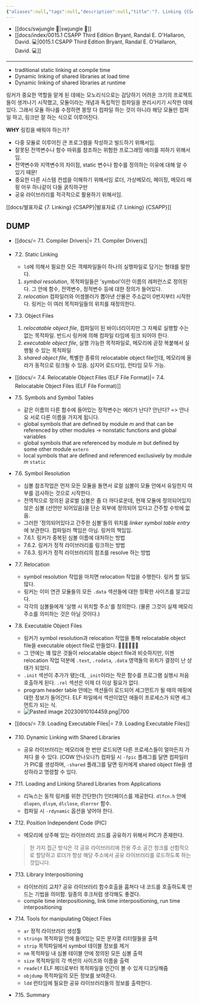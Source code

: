 ```yaml
---
{"aliases":null,"tags":null,"description":null,"title":"7. Linking {CSAPP}","created":"2023-09-08T13:08:58","updated":"2023-09-14T21:45:20","dg-publish":true,"permalink":"/docs/7. Linking {CSAPP}/","dgPassFrontmatter":true}
---
```


- [[docs/swjungle 🤖\|swjungle 🤖]]
- [[docs/index/0015.1 CSAPP Third Edition Bryant, Randal E. O'Hallaron, David. 💻\|0015.1 CSAPP Third Edition Bryant, Randal E. O'Hallaron, David. 💻]]
___
- traditional static linking at compile time
- Dynamic linking of shared libraries at load time 
- Dynamic linking of shared libraries at runtime

링커가 중요한 역할을 맡게 된 데에는 모노리식으로는 감당하기 어려운 크기의 프로젝트들이 생겨나기 시작했고, 모듈이라는 개념과 독립적인 컴파일을 분리시키기 시작한 데에 있다. 그래서 모듈 하나를 수정하면 몽땅 다 컴파일 하는 것이 아니라 해당 모듈만 컴파일 하고, 링크만 잘 하는 식으로 이루어진다.

**WHY** 링킹을 배워야 하는가?

- 다중 모듈로 이루어진 큰 프로그램을 작성하고 빌드하기 위해서임.
- 잘못된 전역변수나 함수 따위를 참조하는 위험한 프로그래밍 에러를 피하기 위해서임.
- 전역변수와 지역변수의 차이점, static 변수나 함수를 정의하는 이유에 대해 알 수 있기 때문!
- 중요한 다른 시스템 컨셉을 이해하기 위해서임 로더, 가상메모리, 페이징, 메모리 매핑 어우 하나같이 다들 굵직하구만
- 공유 라이브러리를 적극적으로 활용하기 위해서임.

[[docs/발표자료 {7. Linking} {CSAPP}\|발표자료 {7. Linking} {CSAPP}]]

## DUMP

- [[docs/⭐️ 7.1. Compiler Drivers\|⭐️ 7.1. Compiler Drivers]]
- 7.2. Static Linking
	- `ld`에 의해서 필요한 모든 객체파일들이 하나의 실행파일로 담기는 형태를 말한다.
	1. _symbol resolution_, 목적파일들은 'symbol'이란 이름의 레퍼런스로 정의된다. 그 안에 함수, 전역변수, 정적변수 등에 대한 정의가 들어있다.
	2. _relocation_ 컴파일러와 어셈블러가 뽑아낸 산물은 주소값이 0번지부터 시작한다. 링커는 이 여러 목적파일들의 위치를 재정의한다.
- 7.3. Object Files
	1. _relocatable object file_, 컴파일이 된 바이너리이지만 그 자체로 실행할 수는 없는 목적파일. 반드시 링커에 의해 컴파일 타임에 링크 되어야 한다.
	2. _executable object file_, 실행 가능한 목적파일로, 메모리에 곧장 복붙해서 실행될 수 있는 목적파일
	3. _shared object file_, 특별한 종류의 relocatable object file인데, 메모리에 올라가 동적으로 링크될 수 있음. 심지어 로드타임, 런타임 모두 가능.
- [[docs/⭐️ 7.4. Relocatable Object Files (ELF File Format)\|⭐️ 7.4. Relocatable Object Files (ELF File Format)]]
- 7.5. Symbols and Symbol Tables
	- 같은 이름의 다른 함수에 들어있는 정적변수는 에러가 난다? 안난다? => 안나요 서로 다른 이름을 가지게 됩니다.
	- global symbols that are defined by module _m_ and that can be referenced by other modules → nonstatic functions and global variables
	- global symbols that are referenced by module _m_  but defined by some other module `extern`
	- local symbols that are defined and referenced exclusively by module _m_ `static` 
- 7.6. Symbol Resolution
	- 심볼 참조작업은 먼저 모든 모듈을 돌면서 로컬 심볼이 모듈 안에서 유일한지 여부를 검사하는 것으로 시작한다.
	- 전역적으로 정의된 글로벌 심볼은 좀 더 까다로운데, 현재 모듈에 정의되어있지 않은 심볼 (선언만 되어있음)을 단순 외부에 정의되어 있다고 간주할 수밖에 없음.
	- 그러한 '정의되어있다고 간주한 심볼'들의 위치를 _linker symbol table entry_ 에 보관한다. 컴파일러 책임은 아님. 링커의 책임임.
	- 7.6.1. 링커가 중복된 심볼 이름에 대처하는 방법
	- 7.6.2. 링커가 정적 라이브러리를 링크하는 방법
	- 7.6.3. 링커가 정적 라이브러리의 참조를 resolve 하는 방법
- 7.7. Relocation
	- symbol resolution 작업을 마치면 relocation 작업을 수행한다. 링커 할 일도 많다.
	- 링커는 이미 연관 모듈들의 모든 `.data` 섹션들에 대한 정확한 사이즈를 알고있다.
	- 각각의 심볼들에게 '실행 시 위치할 주소'를 정의한다. (물론 그것이 실제 메모리 주소를 의미하는 것은 아닐 것이다.)
- 7.8. Executable Object Files
	- 링커가 symbol resolution과 relocation 작업을 통해 relocatable object file을 executable object file로 만들었다. 👏👏👏👏👏👏
	- 그 안에는 꽤 많은 것들이 relocatable object file과 비슷하지만, 이젠 relocation 작업 덕분에 `.text`, `.rodata`, `.data` 영역들의 위치가 결정이 난 상태가 되었다.
	- `.init` 섹션이 추가가 됐는데, `_init`이라는 작은 함수를 프로그램 실행시 처음 호출하게 된다. `.rel` 섹션은 이제 더 이상 필요가 없다.
	- program header table 안에는 섹션들이 로드되어 세그먼트가 될 때의 매핑에 대한 정보가 들어간다. ELF 파일에서 섹션이었던 애들이 프로세스가 되면 세그먼트가 되는 식.
	- ![Pasted image 20230910104459.png|700](/img/user/docs/assets/Pasted%20image%2020230910104459.png)
- [[docs/⭐️ 7.9. Loading Executable Files\|⭐️ 7.9. Loading Executable Files]]
- 7.10. Dynamic Linking with Shared Libraries
	- 공유 라이브러리는 메모리에 한 번만 로드되면 다른 프로세스들이 얼마든지 가져다 쓸 수 있다. (COW 안나오나?) 컴파일 시 `-fpic` 플래그를 달면 컴파일러가 PIC를 생성하며, `-shared` 플래그를 달면 링커에게 shared object file을 생성하라고 명령할 수 있다.
- 7.11. Loading and Linking Shared Libraries from Applications
	- 리눅스는 동적 링커를 위한 간단한(?) 인터페이스를 제공한다. `dlfcn.h` 안에 `dlopen`, `dlsym`, `dlclose`, `dlerror` 함수. 
	- 컴파일 시 `-rdynamic` 옵션을 넣어야 한다.
- 7.12. Position Independent Code (PIC)
	- 메모리에 상주해 있는 라이브러리 코드를 공유하기 위해서 PIC가 존재한다. 

	> 한 가지 접근 방식은 각 공유 라이브러리에 전용 주소 공간 청크를 선험적으로 할당하고 로더가 항상 해당 주소에서 공유 라이브러리를 로드하도록 하는 것입니다.

- 7.13. Library Interpositioning
	- 라이브러리 교차? 공유 라이브러리 함수호출을 훔쳐다 내 코드를 호출하도록 만드는 기법을 의미함. 일종의 후크처럼 생각해도 좋겠다.
	- compile time interpositioning, link time interpositioning, run time interpositioning 
- 7.14. Tools for manipulating Object Files
	- `ar` 정적 라이브러리 생성툴
	- `strings` 목적파일 안에 들어있는 모든 문자열 리터럴들을 출력
	- `strip` 목적파일에서 symbol 테이블 정보를 제거
	- `nm` 목적파일 내 심볼 테이블 안에 정의된 모든 심볼 출력
	- `size` 목적파일의 각 섹션의 사이즈와 이름을 출력
	- `readelf` ELF 헤더로부터 목적파일을 인간이 볼 수 있게 디코딩해줌
	- `objdump` 목적파일의 모든 정보를 보여준다.
	- `ldd` 런타임에 필요한 공유 라이브러리들의 정보를 출력한다.
- 7.15. Summary
